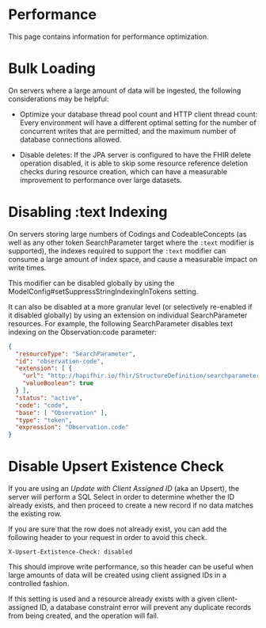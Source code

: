 # Performance

This page contains information for performance optimization.

# Bulk Loading

On servers where a large amount of data will be ingested, the following considerations may be helpful:

* Optimize your database thread pool count and HTTP client thread count: Every environment will have a different optimal setting for the number of concurrent writes that are permitted, and the maximum number of database connections allowed. 

* Disable deletes: If the JPA server is configured to have the FHIR delete operation disabled, it is able to skip some resource reference deletion checks during resource creation, which can have a measurable improvement to performance over large datasets. 

# Disabling :text Indexing

On servers storing large numbers of Codings and CodeableConcepts (as well as any other token SearchParameter target where the `:text` modifier is supported), the indexes required to support the `:text` modifier can consume a large amount of index space, and cause a measurable impact on write times.

This modifier can be disabled globally by using the ModelConfig#setSuppressStringIndexingInTokens setting.

It can also be disabled at a more granular level (or selectively re-enabled if it disabled globally) by using an extension on individual SearchParameter resources. For example, the following SearchParameter disables text indexing on the Observation:code parameter:

```json
{
  "resourceType": "SearchParameter",
  "id": "observation-code",
  "extension": [ {
    "url": "http://hapifhir.io/fhir/StructureDefinition/searchparameter-token-suppress-text-index",
    "valueBoolean": true
  } ],
  "status": "active",
  "code": "code",
  "base": [ "Observation" ],
  "type": "token",
  "expression": "Observation.code"
}
```

# Disable Upsert Existence Check

If you are using an *Update with Client Assigned ID* (aka an Upsert), the server will perform a SQL Select in order to determine whether the ID already exists, and then proceed to create a new record if no data matches the existing row.

If you are sure that the row does not already exist, you can add the following header to your request in order to avoid this check.

```http
X-Upsert-Extistence-Check: disabled
```

This should improve write performance, so this header can be useful when large amounts of data will be created using client assigned IDs in a controlled fashion.

If this setting is used and a resource already exists with a given client-assigned ID, a database constraint error will prevent any duplicate records from being created, and the operation will fail.
